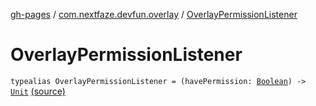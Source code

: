 [gh-pages](../index.md) / [com.nextfaze.devfun.overlay](index.md) / [OverlayPermissionListener](./-overlay-permission-listener.md)

# OverlayPermissionListener

`typealias OverlayPermissionListener = (havePermission: `[`Boolean`](https://kotlinlang.org/api/latest/jvm/stdlib/kotlin/-boolean/index.html)`) -> `[`Unit`](https://kotlinlang.org/api/latest/jvm/stdlib/kotlin/-unit/index.html) [(source)](https://github.com/NextFaze/dev-fun/tree/master/devfun/src/main/java/com/nextfaze/devfun/overlay/Permissions.kt#L37)